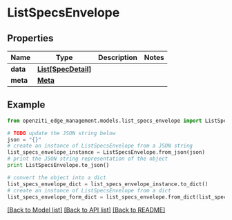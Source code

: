 # ListSpecsEnvelope


## Properties
Name | Type | Description | Notes
------------ | ------------- | ------------- | -------------
**data** | [**List[SpecDetail]**](SpecDetail.md) |  | 
**meta** | [**Meta**](Meta.md) |  | 

## Example

```python
from openziti_edge_management.models.list_specs_envelope import ListSpecsEnvelope

# TODO update the JSON string below
json = "{}"
# create an instance of ListSpecsEnvelope from a JSON string
list_specs_envelope_instance = ListSpecsEnvelope.from_json(json)
# print the JSON string representation of the object
print ListSpecsEnvelope.to_json()

# convert the object into a dict
list_specs_envelope_dict = list_specs_envelope_instance.to_dict()
# create an instance of ListSpecsEnvelope from a dict
list_specs_envelope_form_dict = list_specs_envelope.from_dict(list_specs_envelope_dict)
```
[[Back to Model list]](../README.md#documentation-for-models) [[Back to API list]](../README.md#documentation-for-api-endpoints) [[Back to README]](../README.md)


